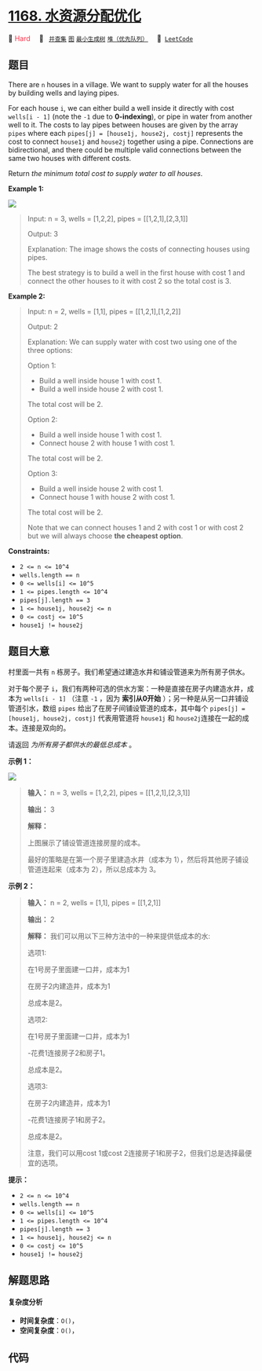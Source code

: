 # [1168. 水资源分配优化](https://leetcode.com/problems/optimize-water-distribution-in-a-village)

🔴 <font color=#ff334b>Hard</font>&emsp; 🔖&ensp; [`并查集`](/tag/union-find.md) [`图`](/tag/graph.md) [`最小生成树`](/tag/minimum-spanning-tree.md) [`堆（优先队列）`](/tag/heap-priority-queue.md)&emsp; 🔗&ensp;[`LeetCode`](https://leetcode.com/problems/optimize-water-distribution-in-a-village)

## 题目

There are `n` houses in a village. We want to supply water for all the houses
by building wells and laying pipes.

For each house `i`, we can either build a well inside it directly with cost
`wells[i - 1]` (note the `-1` due to **0-indexing**), or pipe in water from
another well to it. The costs to lay pipes between houses are given by the
array `pipes` where each `pipes[j] = [house1j, house2j, costj]` represents the
cost to connect `house1j` and `house2j` together using a pipe. Connections are
bidirectional, and there could be multiple valid connections between the same
two houses with different costs.

Return _the minimum total cost to supply water to all houses_.



**Example 1:**

![](https://fastly.jsdelivr.net/gh/doocs/leetcode@main/solution/1100-1199/1168.Optimize%20Water%20Distribution%20in%20a%20Village/images/1359_ex1.png)

> Input: n = 3, wells = [1,2,2], pipes = [[1,2,1],[2,3,1]]
> 
> Output: 3
> 
> Explanation: The image shows the costs of connecting houses using pipes.
> 
> The best strategy is to build a well in the first house with cost 1 and connect the other houses to it with cost 2 so the total cost is 3.

**Example 2:**

> Input: n = 2, wells = [1,1], pipes = [[1,2,1],[1,2,2]]
> 
> Output: 2
> 
> Explanation: We can supply water with cost two using one of the three options:
> 
> Option 1:
  > - Build a well inside house 1 with cost 1.
  > - Build a well inside house 2 with cost 1.
> 
> The total cost will be 2.
> 
> Option 2:
  > - Build a well inside house 1 with cost 1.
  > - Connect house 2 with house 1 with cost 1.
> 
> The total cost will be 2.
> 
> Option 3:
  > - Build a well inside house 2 with cost 1.
  > - Connect house 1 with house 2 with cost 1.
> 
> The total cost will be 2.
> 
> Note that we can connect houses 1 and 2 with cost 1 or with cost 2 but we will always choose **the cheapest option**. 

**Constraints:**

  * `2 <= n <= 10^4`
  * `wells.length == n`
  * `0 <= wells[i] <= 10^5`
  * `1 <= pipes.length <= 10^4`
  * `pipes[j].length == 3`
  * `1 <= house1j, house2j <= n`
  * `0 <= costj <= 10^5`
  * `house1j != house2j`


## 题目大意

村里面一共有 `n` 栋房子。我们希望通过建造水井和铺设管道来为所有房子供水。

对于每个房子 `i`，我们有两种可选的供水方案：一种是直接在房子内建造水井，成本为 `wells[i - 1]` （注意 `-1` ，因为
**索引从0开始** ）；另一种是从另一口井铺设管道引水，数组 `pipes` 给出了在房子间铺设管道的成本，其中每个 `pipes[j] =
[house1j, house2j, costj]` 代表用管道将 `house1j` 和 `house2j`连接在一起的成本。连接是双向的。

请返回 _为所有房子都供水的最低总成本_ 。



**示例 1：**

**![](https://fastly.jsdelivr.net/gh/doocs/leetcode@main/solution/1100-1199/1168.Optimize%20Water%20Distribution%20in%20a%20Village/images/1359_ex1.png)**

> 
> 
> 
> 
> 
> **输入：** n = 3, wells = [1,2,2], pipes = [[1,2,1],[2,3,1]]
> 
> **输出：** 3
> 
> **解释：**
> 
> 上图展示了铺设管道连接房屋的成本。
> 
> 最好的策略是在第一个房子里建造水井（成本为 1），然后将其他房子铺设管道连起来（成本为 2），所以总成本为 3。
> 
> 

**示例 2：**

> 
> 
> 
> 
> 
> **输入：** n = 2, wells = [1,1], pipes = [[1,2,1]]
> 
> **输出：** 2
> 
> **解释：** 我们可以用以下三种方法中的一种来提供低成本的水:
> 
> 选项1:
> 
> 在1号房子里面建一口井，成本为1
> 
> 在房子2内建造井，成本为1
> 
> 总成本是2。
> 
> 选项2:
> 
> 在1号房子里面建一口井，成本为1
> 
> -花费1连接房子2和房子1。
> 
> 总成本是2。
> 
> 选项3:
> 
> 在房子2内建造井，成本为1
> 
> -花费1连接房子1和房子2。
> 
> 总成本是2。
> 
> 注意，我们可以用cost 1或cost 2连接房子1和房子2，但我们总是选择最便宜的选项。



**提示：**

  * `2 <= n <= 10^4`
  * `wells.length == n`
  * `0 <= wells[i] <= 10^5`
  * `1 <= pipes.length <= 10^4`
  * `pipes[j].length == 3`
  * `1 <= house1j, house2j <= n`
  * `0 <= costj <= 10^5`
  * `house1j != house2j`


## 解题思路

#### 复杂度分析

- **时间复杂度**：`O()`，
- **空间复杂度**：`O()`，

## 代码

```javascript

```